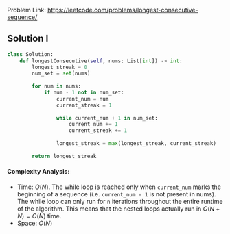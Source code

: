 Problem Link: https://leetcode.com/problems/longest-consecutive-sequence/

## Solution I

```python
class Solution:
    def longestConsecutive(self, nums: List[int]) -> int:
        longest_streak = 0
        num_set = set(nums)
        
        for num in nums:
            if num - 1 not in num_set:
                current_num = num
                current_streak = 1
                
                while current_num + 1 in num_set:
                    current_num += 1
                    current_streak += 1
                
                longest_streak = max(longest_streak, current_streak)
        
        return longest_streak
```

#### Complexity Analysis:
- Time: $O(N)$. The while loop is reached only when `current_num` marks the beginning of a sequence (i.e. `current_num - 1` is not present in nums). The while loop can only run for `n` iterations throughout the entire runtime of the algorithm. This means that the nested loops actually run in $O(N + N) = O(N)$ time.
- Space: $O(N)$